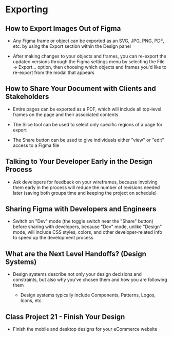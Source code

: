 # Exporting

## How to Export Images Out of Figma

- Any Figma frame or object can be exported as an SVG, JPG, PNG, PDF, etc. by using the Export section within the Design panel

- After making changes to your objects and frames, you can re-export the updated versions through the Figma settings menu by selecting the File -> Export... option, then choosing which objects and frames you'd like to re-export from the modal that appears

## How to Share Your Document with Clients and Stakeholders

- Entire pages can be exported as a PDF, which will include all top-level frames on the page and their associated contents

- The Slice tool can be used to select only specific regions of a page for export

- The Share button can be used to give individuals either "view" or "edit" access to a Figma file

## Talking to Your Developer Early in the Design Process

- Ask developers for feedback on your wireframes, because involving them early in the process will reduce the number of revisions needed later (saving both groups time and keeping the project on schedule)

## Sharing Figma with Developers and Engineers

- Switch on "Dev" mode (the toggle switch near the "Share" button) before sharing with developers, because "Dev" mode, unlike "Design" mode, will include CSS styles, colors, and other developer-related info to speed up the development process

## What are the Next Level Handoffs? (Design Systems)

- Design systems describe not only your design decisions and constraints, but also why you've chosen them and how you are following them

    - Design systems typically include Components, Patterns, Logos, Icons, etc.

## Class Project 21 - Finish Your Design

- Finish the mobile and desktop designs for your eCommerce website